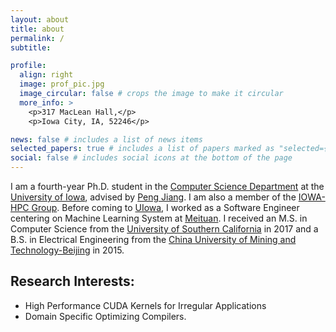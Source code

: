 ```yaml
---
layout: about
title: about
permalink: /
subtitle:

profile:
  align: right
  image: prof_pic.jpg
  image_circular: false # crops the image to make it circular
  more_info: >
    <p>317 MacLean Hall,</p>
    <p>Iowa City, IA, 52246</p>

news: false # includes a list of news items
selected_papers: true # includes a list of papers marked as "selected={true}"
social: false # includes social icons at the bottom of the page
---
```


I am a fourth-year Ph.D. student in the [Computer Science Department](https://cs.uiowa.edu/) at the [University of Iowa](https://uiowa.edu/), advised by [Peng Jiang](https://pengjiang-hpc.github.io/). I am also a member of the [IOWA-HPC Group](https://iowa-hpc.github.io/). Before coming to [UIowa](https://uiowa.edu/), I worked as a Software Engineer centering on Machine Learning System at [Meituan](https://www.meituan.com/en-US/about-us). I received an M.S. in Computer Science from the [University of Southern California](https://www.usc.edu/) in 2017 and a B.S. in Electrical Engineering from the [China University of Mining and Technology-Beijing](https://english.cumtb.edu.cn/) in 2015. 


Research Interests:
----
- High Performance CUDA Kernels for Irregular Applications
- Domain Specific Optimizing Compilers. 